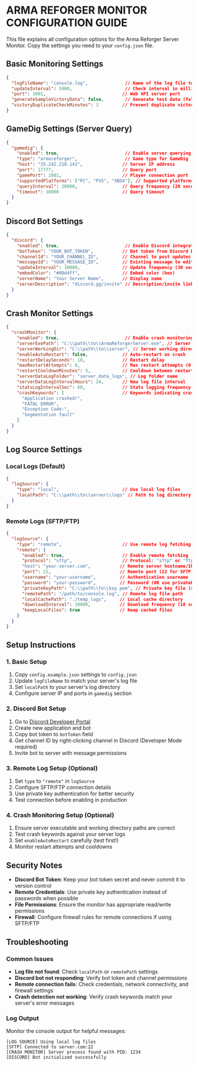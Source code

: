 # ARMA REFORGER MONITOR CONFIGURATION GUIDE

This file explains all configuration options for the Arma Reforger Server Monitor.
Copy the settings you need to your `config.json` file.

## Basic Monitoring Settings

```json
{
  "logFileName": "console.log",              // Name of the log file to monitor
  "updateInterval": 5000,                    // Check interval in milliseconds (5 seconds)
  "port": 3001,                             // Web API server port
  "generateSampleVictoryData": false,        // Generate test data (false for production)
  "victoryDuplicateCheckMinutes": 3         // Prevent duplicate victory detection window
}
```

## GameDig Settings (Server Query)

```json
{
  "gamedig": {
    "enabled": true,                         // Enable server querying
    "type": "armareforger",                  // Game type for GameDig
    "host": "35.242.210.141",               // Server IP address
    "port": 17777,                          // Query port
    "gamePort": 2001,                       // Player connection port
    "supportedPlatforms": ["PC", "PS5", "XBOX"], // Supported platforms
    "queryInterval": 20000,                 // Query frequency (20 seconds)
    "timeout": 10000                        // Query timeout
  }
}
```

## Discord Bot Settings

```json
{
  "discord": {
    "enabled": true,                         // Enable Discord integration
    "botToken": "YOUR_BOT_TOKEN",           // Bot token from Discord Developer Portal
    "channelId": "YOUR_CHANNEL_ID",         // Channel to post updates
    "messageId": "YOUR_MESSAGE_ID",         // Existing message to edit (optional)
    "updateInterval": 30000,                // Update frequency (30 seconds)
    "embedColor": "#00d4ff",                // Embed color (hex)
    "serverName": "Your Server Name",       // Display name
    "serverDescription": "discord.gg/invite" // Description/invite link
  }
}
```

## Crash Monitor Settings

```json
{
  "crashMonitor": {
    "enabled": true,                         // Enable crash monitoring
    "serverExePath": "C:\\path\\to\\ArmaReforgerServer.exe", // Server executable
    "serverWorkingDir": "C:\\path\\to\\server", // Server working directory
    "enableAutoRestart": false,             // Auto-restart on crash
    "restartDelaySeconds": 10,              // Restart delay
    "maxRestartAttempts": 0,                // Max restart attempts (0 = unlimited)
    "restartCooldownMinutes": 5,            // Cooldown between restarts
    "serverDataLogFolder": "server_data_logs", // Log folder name
    "serverDataLogIntervalHours": 24,       // New log file interval
    "statsLogIntervalSec": 60,              // Stats logging frequency
    "crashKeywords": [                      // Keywords indicating crashes
      "Application crashed!",
      "FATAL ERROR",
      "Exception Code:",
      "Segmentation fault"
    ]
  }
}
```

## Log Source Settings

### Local Logs (Default)
```json
{
  "logSource": {
    "type": "local",                        // Use local log files
    "localPath": "C:\\path\\to\\server\\logs" // Path to log directory
  }
}
```

### Remote Logs (SFTP/FTP)
```json
{
  "logSource": {
    "type": "remote",                       // Use remote log fetching
    "remote": {
      "enabled": true,                      // Enable remote fetching
      "protocol": "sftp",                   // Protocol: "sftp" or "ftp"
      "host": "your-server.com",           // Remote server hostname/IP
      "port": 22,                          // Remote port (22 for SFTP)
      "username": "your-username",         // Authentication username
      "password": "your-password",         // Password (OR use privateKeyPath)
      "privateKeyPath": "C:\\path\\to\\key.pem", // Private key file (recommended)
      "remotePath": "/path/to/console.log", // Remote log file path
      "localCachePath": "./temp_logs",     // Local cache directory
      "downloadInterval": 10000,           // Download frequency (10 seconds)
      "keepLocalFiles": true               // Keep cached files
    }
  }
}
```

## Setup Instructions

### 1. Basic Setup
1. Copy `config.example.json` settings to `config.json`
2. Update `logFileName` to match your server's log file
3. Set `localPath` to your server's log directory
4. Configure server IP and ports in `gamedig` section

### 2. Discord Bot Setup
1. Go to [Discord Developer Portal](https://discord.com/developers/applications)
2. Create new application and bot
3. Copy bot token to `botToken` field
4. Get channel ID by right-clicking channel in Discord (Developer Mode required)
5. Invite bot to server with message permissions

### 3. Remote Log Setup (Optional)
1. Set `type` to `"remote"` in `logSource`
2. Configure SFTP/FTP connection details
3. Use private key authentication for better security
4. Test connection before enabling in production

### 4. Crash Monitoring Setup (Optional)
1. Ensure server executable and working directory paths are correct
2. Test crash keywords against your server logs
3. Set `enableAutoRestart` carefully (test first!)
4. Monitor restart attempts and cooldowns

## Security Notes

- **Discord Bot Token**: Keep your bot token secret and never commit it to version control
- **Remote Credentials**: Use private key authentication instead of passwords when possible
- **File Permissions**: Ensure the monitor has appropriate read/write permissions
- **Firewall**: Configure firewall rules for remote connections if using SFTP/FTP

## Troubleshooting

### Common Issues
- **Log file not found**: Check `localPath` or `remotePath` settings
- **Discord bot not responding**: Verify bot token and channel permissions
- **Remote connection fails**: Check credentials, network connectivity, and firewall settings
- **Crash detection not working**: Verify crash keywords match your server's error messages

### Log Output
Monitor the console output for helpful messages:
```
[LOG SOURCE] Using local log files
[SFTP] Connected to server.com:22
[CRASH MONITOR] Server process found with PID: 1234
[DISCORD] Bot initialized successfully
```
